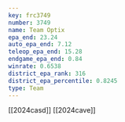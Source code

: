 ```yaml
---
key: frc3749
number: 3749
name: Team Optix
epa_end: 23.24
auto_epa_end: 7.12
teleop_epa_end: 15.28
endgame_epa_end: 0.84
winrate: 0.6538
district_epa_rank: 316
district_epa_percentile: 0.8245
type: Team
---
```

[[2024casd]]
[[2024cave]]
